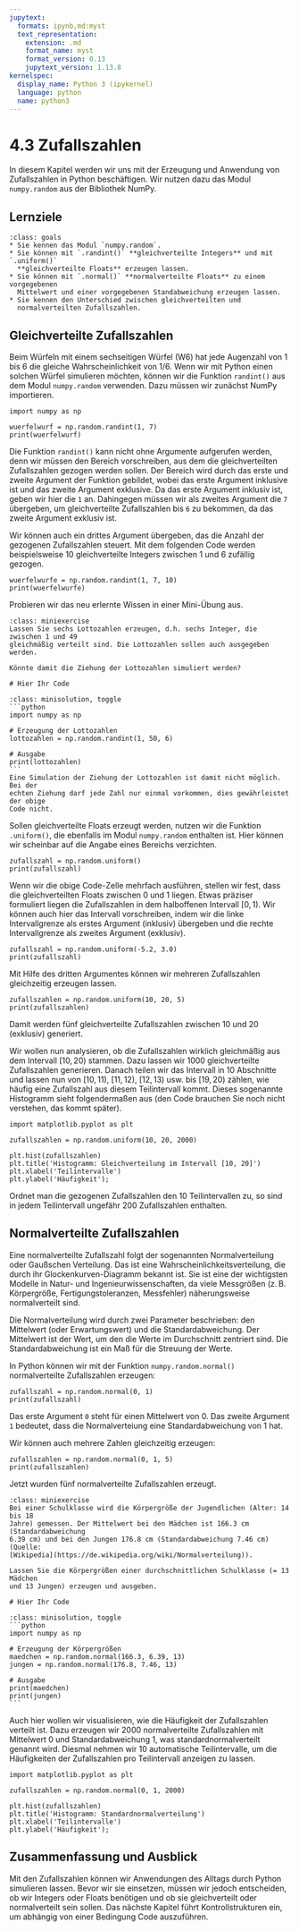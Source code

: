 ```yaml
---
jupytext:
  formats: ipynb,md:myst
  text_representation:
    extension: .md
    format_name: myst
    format_version: 0.13
    jupytext_version: 1.13.8
kernelspec:
  display_name: Python 3 (ipykernel)
  language: python
  name: python3
---
```


# 4.3 Zufallszahlen

In diesem Kapitel werden wir uns mit der Erzeugung und Anwendung von
Zufallszahlen in Python beschäftigen. Wir nutzen dazu das Modul `numpy.random`
aus der Bibliothek NumPy.

## Lernziele

```{admonition} Lernziele
:class: goals
* Sie kennen das Modul `numpy.random`.
* Sie können mit `.randint()` **gleichverteilte Integers** und mit `.uniform()`
  **gleichverteilte Floats** erzeugen lassen.
* Sie können mit `.normal()` **normalverteilte Floats** zu einem vorgegebenen
  Mittelwert und einer vorgegebenen Standabweichung erzeugen lassen.
* Sie kennen den Unterschied zwischen gleichverteilten und
  normalverteilten Zufallszahlen.
```

## Gleichverteilte Zufallszahlen

Beim Würfeln mit einem sechseitigen Würfel (W6) hat jede Augenzahl von 1 bis 6
die gleiche Wahrscheinlichkeit von 1/6. Wenn wir mit Python einen solchen Würfel
simulieren möchten, können wir die Funktion `randint()` aus dem Modul
`numpy.random` verwenden. Dazu müssen wir zunächst NumPy importieren.

```{code-cell} ipython
import numpy as np

wuerfelwurf = np.random.randint(1, 7)
print(wuerfelwurf)
```

Die Funktion `randint()` kann nicht ohne Argumente aufgerufen werden, denn wir
müssen den Bereich vorschreiben, aus dem die gleichverteilten Zufallszahlen
gezogen werden sollen. Der Bereich wird durch das erste und zweite Argument der
Funktion gebildet, wobei das erste Argument inklusive ist und das zweite
Argument exklusive. Da das erste Argument inklusiv ist, geben wir hier die `1`
an. Dahingegen müssen wir als zweites Argument die `7` übergeben, um
gleichverteilte Zufallszahlen bis `6` zu bekommen, da das zweite Argument
exklusiv ist.

Wir können auch ein drittes Argument übergeben, das die Anzahl der gezogenen
Zufallszahlen steuert. Mit dem folgenden Code werden beispielsweise 10
gleichverteilte Integers zwischen 1 und 6 zufällig gezogen.

```{code-cell} ipython
wuerfelwurfe = np.random.randint(1, 7, 10)
print(wuerfelwurfe)
```

Probieren wir das neu erlernte Wissen in einer Mini-Übung aus.

```{admonition} Mini-Übung
:class: miniexercise
Lassen Sie sechs Lottozahlen erzeugen, d.h. sechs Integer, die zwischen 1 und 49
gleichmäßig verteilt sind. Die Lottozahlen sollen auch ausgegeben werden.

Könnte damit die Ziehung der Lottozahlen simuliert werden?
```

```{code-cell} ipython3
# Hier Ihr Code
```

````{admonition} Lösung
:class: minisolution, toggle
```python
import numpy as np

# Erzeugung der Lottozahlen
lottozahlen = np.random.randint(1, 50, 6)

# Ausgabe
print(lottozahlen)
```
Eine Simulation der Ziehung der Lottozahlen ist damit nicht möglich. Bei der
echten Ziehung darf jede Zahl nur einmal vorkommen, dies gewährleistet der obige
Code nicht.
````

Sollen gleichverteilte Floats erzeugt werden, nutzen wir die Funktion
`.uniform()`, die ebenfalls im Modul `numpy.random` enthalten ist. Hier können
wir scheinbar auf die Angabe eines Bereichs verzichten.

```{code-cell} ipython3
zufallszahl = np.random.uniform()
print(zufallszahl)
```

Wenn wir die obige Code-Zelle mehrfach ausführen, stellen wir fest, dass die
gleichverteilten Floats zwischen 0 und 1 liegen. Etwas präziser formuliert
liegen die Zufallszahlen in dem halboffenen Intervall $[0, 1)$. Wir können auch
hier das Intervall vorschreiben, indem wir die linke Intervallgrenze als erstes
Argument (inklusiv) übergeben und die rechte Intervallgrenze als zweites
Argument (exklusiv).

```{code-cell} ipython3
zufallszahl = np.random.uniform(-5.2, 3.0)
print(zufallszahl)
```

Mit Hilfe des dritten Argumentes können wir mehreren Zufallszahlen gleichzeitig
erzeugen lassen.

```{code-cell} ipython3
zufallszahlen = np.random.uniform(10, 20, 5)
print(zufallszahlen)
```

Damit werden fünf gleichverteilte Zufallszahlen zwischen 10 und 20 (exklusiv)
generiert.

Wir wollen nun analysieren, ob die Zufallszahlen wirklich gleichmäßig aus dem
Intervall $[10, 20)$ stammen. Dazu lassen wir 1000 gleichverteilte Zufallszahlen
generieren. Danach teilen wir das Intervall in 10 Abschnitte und lassen nun von
$[10, 11)$, $[11, 12)$, $[12, 13)$ usw. bis $[19, 20)$ zählen, wie häufig eine
Zufallszahl aus diesem Teilintervall kommt. Dieses sogenannte Histogramm sieht
folgendermaßen aus (den Code brauchen Sie noch nicht verstehen, das kommt
später).

```{code-cell}
import matplotlib.pyplot as plt

zufallszahlen = np.random.uniform(10, 20, 2000)

plt.hist(zufallszahlen)
plt.title('Histogramm: Gleichverteilung im Intervall [10, 20]')
plt.xlabel('Teilintervalle')
plt.ylabel('Häufigkeit');
```

Ordnet man die gezogenen Zufallszahlen den 10 Teilintervallen zu, so sind in
jedem Teilintervall ungefähr 200 Zufallszahlen enthalten.

## Normalverteilte Zufallszahlen

Eine normalverteilte Zufallszahl folgt der sogenannten Normalverteilung oder
Gaußschen Verteilung. Das ist eine Wahrscheinlichkeitsverteilung, die durch ihr
Glockenkurven-Diagramm bekannt ist. Sie ist eine der wichtigsten Modelle in
Natur- und Ingenieurwissenschaften, da viele Messgrößen (z. B. Körpergröße,
Fertigungstoleranzen, Messfehler) näherungsweise normalverteilt sind.

Die Normalverteilung wird durch zwei Parameter beschrieben: den Mittelwert (oder
Erwartungswert) und die Standardabweichung. Der Mittelwert ist der Wert, um den
die Werte im Durchschnitt zentriert sind. Die Standardabweichung ist ein Maß für
die Streuung der Werte.

In Python können wir mit der Funktion `numpy.random.normal()` normalverteilte
Zufallszahlen erzeugen:

```{code-cell} ipython3
zufallszahl = np.random.normal(0, 1)
print(zufallszahl)
```

Das erste Argument `0` steht für einen Mittelwert von 0. Das zweite Argument `1`
bedeutet, dass die Normalverteiung eine Standardabweichung von 1 hat.

Wir können auch mehrere Zahlen gleichzeitig erzeugen:

```{code-cell} ipython3
zufallszahlen = np.random.normal(0, 1, 5)
print(zufallszahlen)
```

Jetzt wurden fünf normalverteilte Zufallszahlen erzeugt.

```{admonition} Mini-Übung
:class: miniexercise
Bei einer Schulklasse wird die Körpergröße der Jugendlichen (Alter: 14 bis 18
Jahre) gemessen. Der Mittelwert bei den Mädchen ist 166.3 cm (Standardabweichung
6.39 cm) und bei den Jungen 176.8 cm (Standardabweichung 7.46 cm) (Quelle:
[Wikipedia](https://de.wikipedia.org/wiki/Normalverteilung)).

Lassen Sie die Körpergrößen einer durchschnittlichen Schulklasse (= 13 Mädchen
und 13 Jungen) erzeugen und ausgeben.
```

```{code-cell} ipython3
# Hier Ihr Code
```

````{admonition} Lösung
:class: minisolution, toggle
```python
import numpy as np

# Erzeugung der Körpergrößen
maedchen = np.random.normal(166.3, 6.39, 13)
jungen = np.random.normal(176.8, 7.46, 13)

# Ausgabe
print(maedchen)
print(jungen)
```
````

Auch hier wollen wir visualisieren, wie die Häufigkeit der Zufallszahlen
verteilt ist. Dazu erzeugen wir 2000 normalverteilte Zufallszahlen mit
Mittelwert 0 und Standardabweichung 1, was standardnormalverteilt genannt wird.
Diesmal nehmen wir 10 automatische Teilintervalle, um die Häufigkeiten der
Zufallszahlen pro Teilintervall anzeigen zu lassen.

```{code-cell}
import matplotlib.pyplot as plt

zufallszahlen = np.random.normal(0, 1, 2000)

plt.hist(zufallszahlen)
plt.title('Histogramm: Standardnormalverteilung')
plt.xlabel('Teilintervalle')
plt.ylabel('Häufigkeit');
```

## Zusammenfassung und Ausblick

Mit den Zufallszahlen können wir Anwendungen des Alltags durch Python simulieren
lassen. Bevor wir sie einsetzen, müssen wir jedoch entscheiden, ob wir Integers
oder Floats benötigen und ob sie gleichverteilt oder normalverteilt sein sollen.
Das nächste Kapitel führt Kontrollstrukturen ein, um abhängig von einer
Bedingung Code auszuführen.
